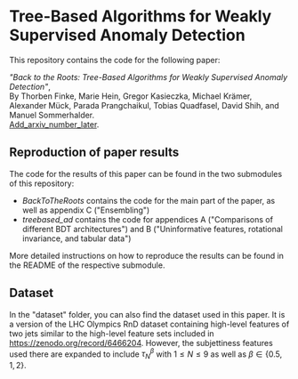 # Tree-Based Algorithms for Weakly Supervised Anomaly Detection

This repository contains the code for the following paper:

*"Back to the Roots: Tree-Based Algorithms for Weakly Supervised Anomaly Detection"*,  
By Thorben Finke, Marie Hein, Gregor Kasieczka, Michael Krämer, Alexander Mück, Parada Prangchaikul, Tobias Quadfasel, David Shih, and Manuel Sommerhalder. <br>
[Add_arxiv_number_later]( 	
addlinklater.de). 

## Reproduction of paper results

The code for the results of this paper can be found in the two submodules of this repository: 

- *BackToTheRoots* contains the code for the main part of the paper, as well as appendix C ("Ensembling")
- *treebased_ad* contains the code for appendices A ("Comparisons of different BDT architectures") and B ("Uninformative features, rotational
invariance, and tabular data")

More detailed instructions on how to reproduce the results can be found in the README of the respective submodule.

## Dataset

In the "dataset" folder, you can also find the dataset used in this paper. It is a version of the LHC Olympics RnD dataset containing high-level features of two jets similar to the high-level feature sets included in https://zenodo.org/record/6466204. However, the subjettiness features used there are expanded to include $\tau_N^\beta$ with $1 \le N \le 9$ as well as $\beta \in \{0.5, 1, 2\}$.  